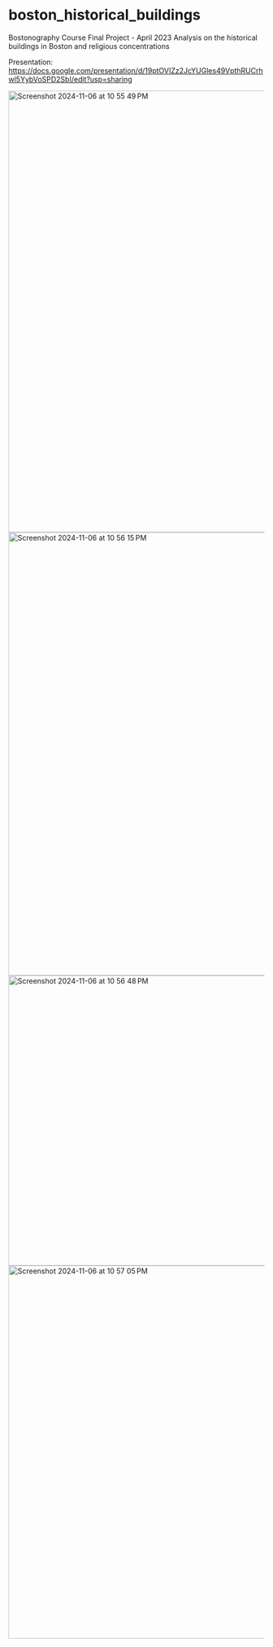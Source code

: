 # boston_historical_buildings
Bostonography Course Final Project - April 2023
Analysis on the historical buildings in Boston and religious concentrations

Presentation: https://docs.google.com/presentation/d/19ptOVIZz2JcYUGles49VpthRUCrhwl5YybVoSPD2SbI/edit?usp=sharing


<img width="868" alt="Screenshot 2024-11-06 at 10 55 49 PM" src="https://github.com/user-attachments/assets/735bad98-3579-4c9f-8832-da532f559053">

<img width="871" alt="Screenshot 2024-11-06 at 10 56 15 PM" src="https://github.com/user-attachments/assets/2887ab2c-7048-4da8-959e-0d451fe2e13f">

<img width="570" alt="Screenshot 2024-11-06 at 10 56 48 PM" src="https://github.com/user-attachments/assets/f66f853f-d311-4836-90dd-c720f40de35d">

<img width="733" alt="Screenshot 2024-11-06 at 10 57 05 PM" src="https://github.com/user-attachments/assets/0d1ab82e-58d9-4be8-9b3e-9a5d17e024be">
